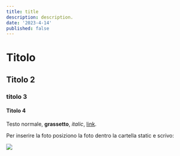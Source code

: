 ```yaml
---
title: title
description: description.
date: '2023-4-14'
published: false
---
```


# Titolo
## Titolo 2
### titolo 3
#### Titolo 4

Testo normale, **grassetto**, *italic*, [link](https://google.com).

Per inserire la foto posiziono la foto dentro la cartella static e scrivo:

![](/foto-test.jpg)
